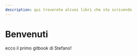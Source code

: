 ```yaml
---
description: qui troverete alcuni libri che sto scrivendo
---
```


# Benvenuti

ecco il primo gitbook di Stefano!





